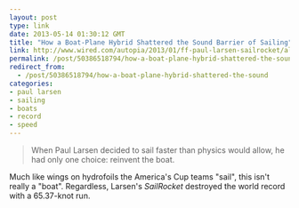 ```yaml
---
layout: post
type: link
date: 2013-05-14 01:30:12 GMT
title: "How a Boat-Plane Hybrid Shattered the Sound Barrier of Sailing"
link: http://www.wired.com/autopia/2013/01/ff-paul-larsen-sailrocket/all/
permalink: /post/50386518794/how-a-boat-plane-hybrid-shattered-the-sound
redirect_from: 
  - /post/50386518794/how-a-boat-plane-hybrid-shattered-the-sound
categories:
- paul larsen
- sailing
- boats
- record
- speed
---
```

<blockquote class="link_og_blockquote">When Paul Larsen decided to sail faster than physics would allow, he had only one choice: reinvent the boat.</blockquote>
<p>Much like wings on hydrofoils the America's Cup teams "sail", this isn't really a "boat". Regardless, Larsen's <i>SailRocket</i> destroyed the world record with a 65.37-knot run.</p>